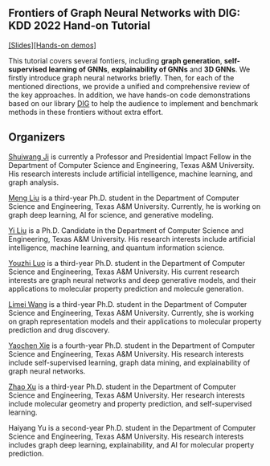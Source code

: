 Frontiers of Graph Neural Networks with DIG: KDD 2022 Hand-on Tutorial
--------

[[Slides]](https://drive.google.com/file/d/1yk8Y1SkwpuxGbBVx5cKgI2J7KJ0ZMqAd/view?usp=sharing)[[Hands-on demos]](https://github.com/divelab/DIG/tree/dig-stable/tutorials/KDD2022)

This tutorial covers several fontiers, including **graph generation**, **self-supervised learning of GNNs**, **explainability of GNNs** and **3D GNNs**. We firstly introduce graph neural networks briefly. Then, for each of the mentioned directions, we provide a unified and comprehensive review of the key approaches. In addition, we have hands-on code demonstrations based on our library [DIG](https://github.com/divelab/DIG) to help the audience to implement and benchmark methods in these frontiers without extra effort. 


Organizers
--------
[Shuiwang Ji](http://people.tamu.edu/~sji/) is currently a Professor and Presidential Impact Fellow in the Department of Computer Science and Engineering, Texas A\&M University. His research interests include artificial intelligence, machine learning, and graph analysis.

[Meng Liu](https://mengliu1998.github.io) is a third-year Ph.D. student in the Department of Computer Science and Engineering, Texas A\&M University. Currently, he is working on graph deep learning, AI for science, and generative modeling.

[Yi Liu](http://people.tamu.edu/~yiliu/) is a Ph.D. Candidate in the Department of Computer Science and Engineering, Texas A\&M University. His research interests include artificial intelligence, machine learning, and quantum information science. 

[Youzhi Luo](http://people.tamu.edu/~yzluo/) is a third-year Ph.D. student in the Department of Computer Science and Engineering, Texas A\&M University. His current research interests are graph neural networks and deep generative models, and their applications to molecular property prediction and molecule generation.

[Limei Wang](http://people.tamu.edu/~limei/) is  a third-year Ph.D. student in the Department of Computer Science and Engineering, Texas A\&M University. Currently, she is working on graph representation models and their applications to molecular property prediction and drug discovery.

[Yaochen Xie](http://people.tamu.edu/~ethanycx/) is a fourth-year Ph.D. student in the Department of Computer Science and Engineering, Texas A\&M University. His research interests include self-supervised learning, graph data mining, and explainability of graph neural networks. 

[Zhao Xu](https://zoexu119.github.io) is a third-year Ph.D. student in the Department of Computer Science and Engineering, Texas A\&M University. Her research interests include molecular geometry and property prediction, and self-supervised learning.

Haiyang Yu is a second-year Ph.D. student in the Department of Computer Science and Engineering, Texas A\&M University. His research interests includes graph deep learning, explainability, and AI for molecular property prediction.
